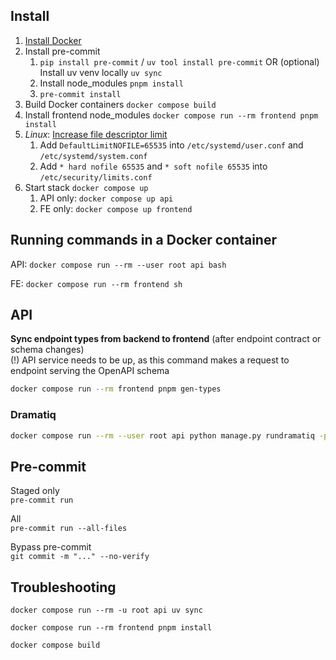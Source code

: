 ## Install
1. [Install Docker](https://docs.docker.com/install/)
2. Install pre-commit
   1. `pip install pre-commit` / `uv tool install pre-commit` OR (optional) Install uv venv locally `uv sync`
   2. Install node_modules `pnpm install`
   3. `pre-commit install`
3. Build Docker containers `docker compose build`
4. Install frontend node_modules `docker compose run --rm frontend pnpm install`
5. *Linux*: [Increase file descriptor limit](https://vitejs.dev/guide/troubleshooting.html#requests-are-stalled-forever)
   1. Add `DefaultLimitNOFILE=65535` into `/etc/systemd/user.conf` and `/etc/systemd/system.conf`
   2. Add `* hard nofile 65535` and `* soft nofile 65535`  into `/etc/security/limits.conf`
6. Start stack `docker compose up`
   1. API only: `docker compose up api`
   2. FE only: `docker compose up frontend`

## Running commands in a Docker container
API: `docker compose run --rm --user root api bash`

FE: `docker compose run --rm frontend sh`

## API

**Sync endpoint types from backend to frontend** (after endpoint contract or schema changes)  
(!) API service needs to be up, as this command makes a request to endpoint serving the OpenAPI schema  
```sh
docker compose run --rm frontend pnpm gen-types
```

### Dramatiq

```bash
docker compose run --rm --user root api python manage.py rundramatiq -p 2 -t 2
```

## Pre-commit
Staged only  
`pre-commit run`

All  
`pre-commit run --all-files`

Bypass pre-commit  
`git commit -m "..." --no-verify`

## Troubleshooting
`docker compose run --rm -u root api uv sync`

`docker compose run --rm frontend pnpm install`

`docker compose build`
